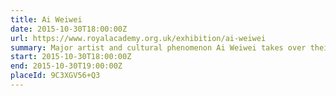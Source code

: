```yaml
---
title: Ai Weiwei
date: 2015-10-30T18:00:00Z
url: https://www.royalacademy.org.uk/exhibition/ai-weiwei
summary: Major artist and cultural phenomenon Ai Weiwei takes over their main galleries with brave, provocative and visionary works.
start: 2015-10-30T18:00:00Z
end: 2015-10-30T19:00:00Z
placeId: 9C3XGV56+Q3
---
```

